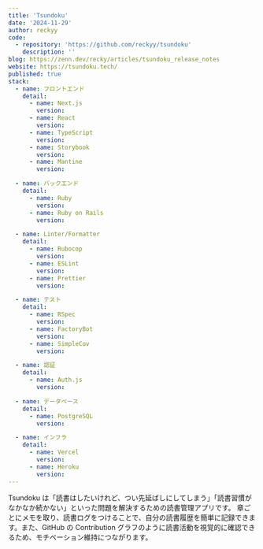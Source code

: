 ```yaml
---
title: 'Tsundoku'
date: '2024-11-29'
author: reckyy
code:
  - repository: 'https://github.com/reckyy/tsundoku'
    description: ''
blog: https://zenn.dev/recky/articles/tsundoku_release_notes
website: https://tsundoku.tech/
published: true
stack:
  - name: フロントエンド
    detail:
      - name: Next.js
        version:
      - name: React
        version:
      - name: TypeScript
        version:
      - name: Storybook
        version:
      - name: Mantine
        version:

  - name: バックエンド
    detail:
      - name: Ruby
        version:
      - name: Ruby on Rails
        version:

  - name: Linter/Formatter
    detail:
      - name: Rubocop
        version:
      - name: ESLint
        version:
      - name: Prettier
        version:

  - name: テスト
    detail:
      - name: RSpec
        version:
      - name: FactoryBot
        version:
      - name: SimpleCov
        version:

  - name: 認証
    detail:
      - name: Auth.js
        version:

  - name: データベース
    detail:
      - name: PostgreSQL
        version:

  - name: インフラ
    detail:
      - name: Vercel
        version:
      - name: Heroku
        version:
---
```


Tsundoku は「読書はしたいけれど、つい先延ばしにしてしまう」「読書習慣がなかなか続かない」といった問題を解決するための読書管理アプリです。 章ごとにメモを取り、読書ログをつけることで、自分の読書履歴を簡単に記録できます。また、GitHub の Contribution グラフのように読書活動を視覚的に確認できるため、モチベーション維持につながります。
